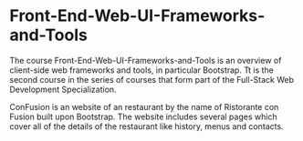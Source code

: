 # Front-End-Web-UI-Frameworks-and-Tools

The course Front-End-Web-UI-Frameworks-and-Tools is an overview of client-side web frameworks and tools, in particular Bootstrap. 
Tt is the second course in the series of courses that form part of the Full-Stack Web Development Specialization.

ConFusion is an website of an restaurant by the name of Ristorante con Fusion built upon Bootstrap. 
The website includes several pages which cover all of the details of the restaurant like history, menus and contacts.

